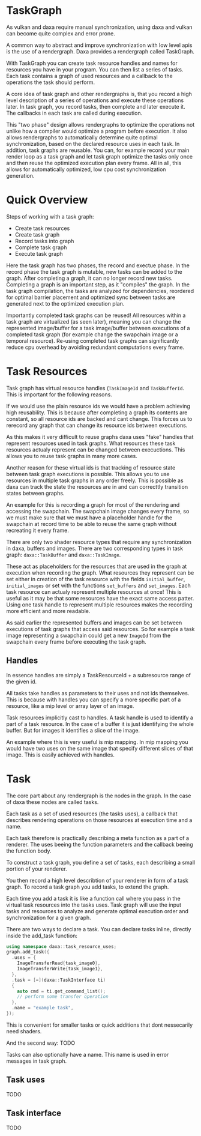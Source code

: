 # TaskGraph

As vulkan and daxa require manual synchronization, using daxa and vulkan can become quite complex and error prone.

A common way to abstract and improve synchronization with low level apis is the use of a rendergraph. Daxa provides a rendergraph called TaskGraph.

With TaskGraph you can create task resource handles and names for resources you have in your program. You can then list a series of tasks.
Each task contains a graph of used resources and a callback to the operations the task should perform.

A core idea of task graph and other rendergraphs is, that you record a high level description of a series of operations and execute these operations later. In task graph, you record tasks, then complete and later execute it. The callbacks in each task are called during execution.

This "two phase" design allows rendergraphs to optimize the operations not unlike how a compiler would optimize a program before execution. It also allows rendergraphs to automatically determine quite optimal synchronization, based on the declared resource uses in each task.
In addition, task graphs are reusable. You can, for example record your main render loop as a task graph and let task graph optimize the tasks only once and then reuse the optimized execution plan every frame. 
All in all, this allows for automatically optimized, low cpu cost synchronization generation.

# Quick Overview
Steps of working with a task graph:
* Create task resources
* Create task graph
* Record tasks into graph
* Complete task graph
* Execute task graph

Here the task graph has two phases, the record and exectue phase. In the record phase the task graph is mutable, new tasks can be added to the graph. After completing a graph, it can no longer record new tasks. Completing a graph is an important step, as it "compiles" the graph. In the task graph compilation, the tasks are analyzed for dependencies, reordered for optimal barrier placement and optimized sync between tasks are generated next to the optimized execution plan. 

Importantly completed task graphs can be reused! All resources within a task graph are virtualized (as seen later), meaning you can change the represented image/buffer for a task image/buffer between executions of a completed task graph (for example change the swapchain image or a temporal resource).
Re-using completed task graphs can significantly reduce cpu overhead by avoiding redundant computations every frame.

# Task Resources

Task graph has virtual resource handles (`TaskImageId` and `TaskBufferId`. This is important for the following reasons.

If we would use the plain resource ids we would have a problem achieving high reusability. This is because after completing a graph its contents are constant, so all resource ids are backed and cant change. This forces us to rerecord any graph that can change its resource ids between executions. 

As this makes it very difficult to reuse graphs daxa uses "fake" handles that represent resources used in task graphs. What resources these task resources actualy represent can be changed between execuctions. This allows you to reuse task graphs in many more cases.

Another reason for these virtual ids is that tracking of resource state between task graph executions is possible. This allows you to use resources in multiple task graphs in any order freely. This is possible as daxa can track the state the resources are in and can correcttly transition states between graphs.

An example for this is recording a graph for most of the rendering and accessing the swapchain. The swapchain image changes every frame, so we must make sure that we must have a placeholder handle for the swapchain at record time to be able to reuse the same graph without recreating it every frame.

There are only two shader resource types that require any synchronization in daxa, buffers and images. There are two corresponding types in task graph: `daxa::TaskBuffer` and `daxa::TaskImage`. 

These act as placeholders for the resources that are used in the graph at execution when recording the graph. What resources they represent can be set either in creation of the task resource with the fields `initial_buffer`, `initial_images` or set with the functions `set_buffers` and `set_images`. Each task resource can actualy represent multiple resources at once! This is useful as it may be that some resources have the exact same access patter. Using one task handle to represent multiple resources makes the recording more efficient and more readable.

As said earlier the represented buffers and images can be set between executions of task graphs that access said resources. So for example a task image representing a swapchain could get a new `ImageId` from the swapchain every frame before executing the task graph.

## Handles

In essence handles are simply a TaskResourceId + a subresource range of the given id. 

All tasks take handles as parameters to their uses and not ids themselves. This is because with handles you can specify a more specific part of a resource, like a mip level or array layer of an image.

Task resources implicitly cast to handles. A task handle is used to identify a part of a task resource. In the case of a buffer it is just identifying the whole buffer. But for images it identifies a slice of the image. 

An example where this is very useful is mip mapping. In mip mapping you would have two uses on the same image that specify different slices of that image. This is easily achieved with handles.

# Task

The core part about any rendergraph is the nodes in the graph. In the case of daxa these nodes are called tasks.

Each task as a set of used resources (the tasks uses), a callback that describes rendering operations on those resources at execution time and a name.

Each task therefore is practically describing a meta function as a part of a renderer. The uses beeing the function parameters and the callback beeing the function body.

To construct a task graph, you define a set of tasks, each describing a small portion of your renderer.

You then record a high level describtion of your renderer in form of a task graph. To record a task graph you add tasks, to extend the graph.

Each time you add a task it is like a function call where you pass in the virtual task resources into the tasks uses. Task graph will use the input tasks and resources to analyze and generate optimal execution order and synchronization for a given graph.

There are two ways to declare a task. You can declare tasks inline, directly inside the add_task function:
```cpp
using namespace daxa::task_resource_uses;
graph.add_task({
  .uses = {
    ImageTransferRead{task_image0},
    ImageTransferWrite{task_image1},
  },
  .task = [=](daxa::TaskInterface ti)
  {
    auto cmd = ti.get_command_list();
    // perform some transfer operation
  },
  .name = "example task",
});
```
This is convenient for smaller tasks or quick additions that dont nessecarily need shaders.

And the second way:
TODO

Tasks can also optionally have a name. This name is used in error messages in task graph.

## Task uses

TODO

## Task interface

TODO
